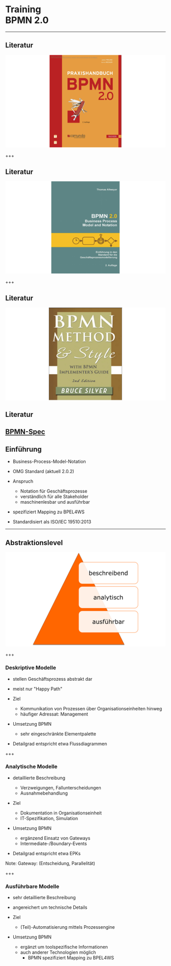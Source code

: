 # Training<br/>BPMN 2.0

----

## Literatur

![Praxishandbuch BPMN](img/books/praxishandbuch-bpmn.png)

+++

## Literatur
![BPMN20](img/books/allweyer-bpmn20.png)

+++

## Literatur
![BPMN20](img/books/bruce-silver-bpmn-method.png)

## Literatur

[BPMN-Spec](http://www.omg.org/spec/BPMN/2.0.2/)
----

## Einführung

* Business-Process-Model-Notation
* OMG Standard (aktuell 2.0.2)

* Anspruch
	* Notation für Geschäftsprozesse
	* verständlich für alle Stakeholder
	* maschinenlesbar und ausführbar

* spezifiziert Mapping zu BPEL4WS
* Standardisiert als ISO/IEC 19510:2013

----

## Abstraktionslevel

![Level](img/abstraktionslevel.png)

+++

### Deskriptive Modelle

* stellen Geschäftsprozess abstrakt dar
* meist nur "Happy Path"

* Ziel
	* Kommunikation von Prozessen über Organisationseinheiten hinweg
	* häufiger Adressat: Management

* Umsetzung BPMN
	* sehr eingeschränkte Elementpalette

* Detailgrad entspricht etwa Flussdiagrammen

+++
### Analytische Modelle

* detaillierte Beschreibung
	* Verzweigungen, Fallunterscheidungen
	* Ausnahmebehandlung

* Ziel
	* Dokumentation in Organisationseinheit
	* IT-Spezifikation, Simulation

* Umsetzung BPMN
	* ergänzend Einsatz von Gateways
	* Intermediate-/Boundary-Events

* Detailgrad entspricht etwa EPKs

Note:
Gateway: (Entscheidung, Parallelität)

+++
### Ausführbare Modelle

* sehr detaillierte Beschreibung
* angereichert um technische Details

* Ziel
    * (Teil)-Automatisierung mittels Prozessengine

* Umsetzung BPMN
    * ergänzt um toolspezifische Informationen
    * auch anderer Technologien möglich
        * BPMN spezifiziert Mapping zu BPEL4WS
